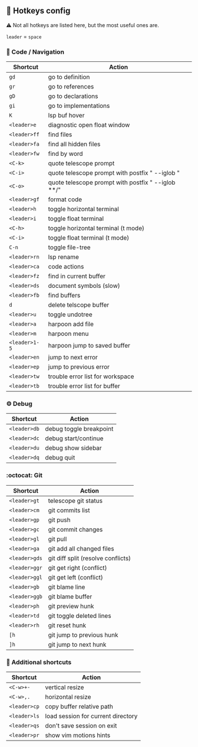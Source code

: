 ## :key: Hotkeys config

:warning: Not all hotkeys are listed here, but the most useful ones are.

`leader` = `space`

### :mag_right: Code / Navigation

| Shortcut     | Action                                             |
|--------------|----------------------------------------------------|
| `gd`         | go to definition                                   |
| `gr`         | go to references                                   |
| `gD`         | go to declarations                                 |
| `gi`         | go to implementations                              |
| `K`          | lsp buf hover                                      |
| `<leader>e`  | diagnostic open float window                       |
| `<leader>ff` | find files                                         |
| `<leader>fa` | find all hidden files                              |
| `<leader>fw` | find by word                                       |
| `<C-k>`      | quote telescope prompt                             |
| `<C-i>`      | quote telescope prompt with postfix " --iglob "    |
| `<C-o>`      | quote telescope prompt with postfix " --iglob **/" |
| `<leader>gf` | format code                                        |
| `<leader>h`  | toggle horizontal terminal                         |
| `<leader>i`  | toggle float terminal                              |
| `<C-h>`      | toggle horizontal terminal (t mode)                |
| `<C-i>`      | toggle float terminal (t mode)                     |
| `C-n`        | toggle file-tree                                   |
| `<leader>rn` | lsp rename                                         |
| `<leader>ca` | code actions                                       |
| `<leader>fz` | find in current buffer                             |
| `<leader>ds` | document symbols (slow)                            |
| `<leader>fb` | find buffers                                       |
| `d`          | delete telscope buffer                             |
| `<leader>u`  | toggle undotree                                    |
| `<leader>a`  | harpoon add file                                   |
| `<leader>m`  | harpoon menu                                       |
| `<leader>1-5`| harpoon jump to saved buffer                       |
| `<leader>en` | jump to next error                                 |
| `<leader>ep` | jump to previous error                             |
| `<leader>tw` | trouble error list for workspace                   |
| `<leader>tb` | trouble error list for buffer                      |

### :gear: Debug

| Shortcut      | Action                        |
|---------------|-------------------------------|
| `<leader>db`  | debug toggle breakpoint       |
| `<leader>dc`  | debug start/continue          |
| `<leader>du`  | debug show sidebar            |
| `<leader>dq`  | debug quit                    |

### :octocat: Git

| Shortcut     | Action                             |
|--------------|------------------------------------|
| `<leader>gt` | telescope git status               |
| `<leader>cm` | git commits list                   |
| `<leader>gp` | git push                           |
| `<leader>gc` | git commit changes                 |
| `<leader>gl` | git pull                           |
| `<leader>ga` | git add all changed files          |
| `<leader>gds`| git diff split (resolve conflicts) |
| `<leader>ggr`| git get right (conflict)           |
| `<leader>ggl`| git get left (conflict)            |
| `<leader>gb` | git blame line                     |
| `<leader>ggb`| git blame buffer                   |
| `<leader>ph` | git preview hunk                   |
| `<leader>td` | git toggle deleted lines           |
| `<leader>rh` | git reset hunk                     |
| `[h`         | git jump to previous hunk          |
| `]h`         | git jump to next hunk              |

### :wrench: Additional shortcuts

| Shortcut     | Action                             |
|--------------|------------------------------------|
| `<C-w>+-`    | vertical resize                    |
| `<C-w>,.`    | horizontal resize                  |
| `<leader>cp` | copy buffer relative path          |
| `<leader>ls` | load session for current directory |
| `<leader>qs` | don't save session on exit         |
| `<leader>pr` | show vim motions hints             |
